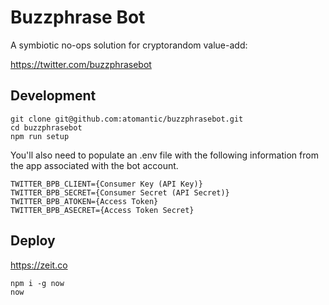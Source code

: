 # Buzzphrase Bot

A symbiotic no-ops solution for cryptorandom value-add:

https://twitter.com/buzzphrasebot

## Development

```
git clone git@github.com:atomantic/buzzphrasebot.git
cd buzzphrasebot
npm run setup
```

You'll also need to populate an .env file with the following information from the app associated with the bot account.
```
TWITTER_BPB_CLIENT={Consumer Key (API Key)}
TWITTER_BPB_SECRET={Consumer Secret (API Secret)}
TWITTER_BPB_ATOKEN={Access Token}
TWITTER_BPB_ASECRET={Access Token Secret}
```

## Deploy

https://zeit.co

```
npm i -g now
now
```
